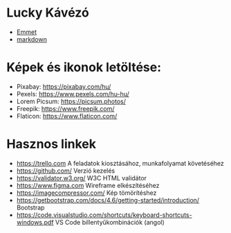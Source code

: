 # Lucky Kávézó

 - [Emmet](./docs/emmet.md)
 - [markdown](./docs/markdown.md)

# Képek és ikonok letöltése:
- Pixabay: https://pixabay.com/hu/
- Pexels: https://www.pexels.com/hu-hu/
- Lorem Picsum: https://picsum.photos/
- Freepik: https://www.freepik.com/
- Flaticon: https://www.flaticon.com/




# Hasznos linkek
- https://trello.com A feladatok kiosztásához, munkafolyamat követéséhez
- https://github.com/ Verzió kezelés
- https://validator.w3.org/ W3C HTML validátor
- https://www.figma.com Wireframe elkészítéséhez
- https://imagecompressor.com/ Kép tömörítéshez
- https://getbootstrap.com/docs/4.6/getting-started/introduction/ Bootstrap
- https://code.visualstudio.com/shortcuts/keyboard-shortcuts-windows.pdf VS Code billentyűkombinációk (angol)